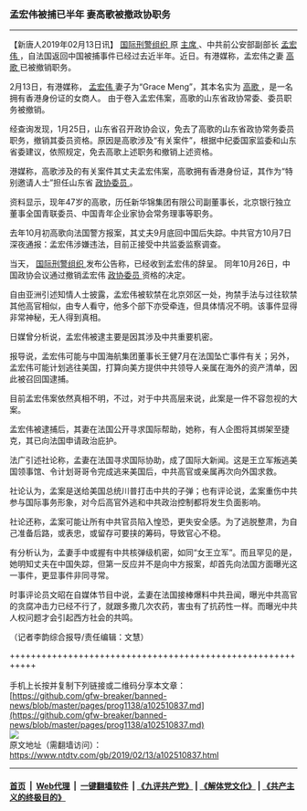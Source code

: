 ### 孟宏伟被捕已半年 妻高歌被撤政协职务
------------------------

<div class="post_content">
 <p>
  【新唐人2019年02月13日讯】
  <a href="https://www.ntdtv.com/gb/国际刑警组织.htm">
   国际刑警组织
  </a>
  原
  <a href="https://www.ntdtv.com/gb/主席.htm">
   主席
  </a>
  、中共前公安部副部长
  <a href="https://www.ntdtv.com/gb/孟宏伟.htm">
   孟宏伟
  </a>
  ，自法国返回中国被捕事件已经过去近半年。近日。有港媒称，孟宏伟之妻
  <a href="https://www.ntdtv.com/gb/高歌.htm">
   高歌
  </a>
  已被撤销职务。
 </p>
 <p>
  2月13日，有港媒称，
  <a href="https://www.ntdtv.com/gb/孟宏伟.htm">
   孟宏伟
  </a>
  妻子为“Grace Meng”，其本名实为
  <a href="https://www.ntdtv.com/gb/高歌.htm">
   高歌
  </a>
  ，是一名拥有香港身份证的女商人。 由于卷入孟宏伟案，高歌的山东省政协常委、委员职务被撤销。
 </p>
 <p>
  经查询发现，1月25日，山东省召开政协会议，免去了高歌的山东省政协常务委员职务，撤销其委员资格。原因是高歌涉及“有关案件”，根据中纪委国家监委和山东省委建议，依照规定，免去高歌上述职务和撤销上述资格。
 </p>
 <p>
  港媒称，高歌涉及的有关案件其丈夫孟宏伟案，高歌拥有香港身份证，其作为“特别邀请人士”担任山东省
  <a href="https://www.ntdtv.com/gb/政协委员.htm">
   政协委员
  </a>
  。
 </p>
 <p>
  资料显示，现年47岁的高歌，历任新华锦集团有限公司副董事长，北京银行独立董事全国青联委员、中国青年企业家协会常务理事等职务。
 </p>
 <p>
  去年10月初高歌向法国警方报案，其丈夫9月底回中国后失踪。中共官方10月7日深夜通报：孟宏伟涉嫌违法，目前正接受中共监委监察调查。
 </p>
 <p>
  当天，
  <a href="https://www.ntdtv.com/gb/国际刑警组织.htm">
   国际刑警组织
  </a>
  发布公告称，已经收到孟宏伟的辞呈。 同年10月26日，中国政协会议通过撤销孟宏伟
  <a href="https://www.ntdtv.com/gb/政协委员.htm">
   政协委员
  </a>
  资格的决定。
 </p>
 <p>
  自由亚洲引述知情人士披露，孟宏伟被软禁在北京郊区一处，拘禁手法与过往软禁其他高官相似，由专人看守，他多个部下亦受牵连，但具体情况不明。该事件显得非常神秘，无人得到真相。
 </p>
 <p>
  日媒曾分析说，孟宏伟被逮主要是因其涉及中共重要机密。
 </p>
 <p>
  报导说，孟宏伟可能与中国海航集团董事长王健7月在法国坠亡事件有关；另外，孟宏伟可能计划逃往美国，打算向美方提供中共领导人亲属在海外的资产清单，因此被召回国逮捕。
 </p>
 <p>
  目前孟宏伟案依然真相不明，不过，对于中共高层来说，此案是一件不容忽视的大案。
 </p>
 <p>
  孟宏伟被逮捕后，其妻在法国公开寻求国际帮助，她称，有人企图将其绑架至捷克，其已向法国申请政治庇护。
 </p>
 <p>
  法广引述社论称，孟妻在法国寻求国际协助，成了国际大新闻。这是王立军叛逃美国领事馆、令计划哥哥令完成逃来美国后，中共高官或亲属再次向外国求救。
 </p>
 <p>
  社论认为，孟案是送给美国总统川普打击中共的子弹；也有评论说，孟案重伤中共参与国际事务形象，对今后高官外逃和中共政治控制都将发生负面影响。
 </p>
 <p>
  社论还称，孟案可能让所有中共官员陷入惶恐，更失安全感。为了逃脱整肃，为自己准备后路，或表忠，或留存可要挟的筹码，导致官心不稳。
 </p>
 <p>
  有分析认为，孟妻手中或握有中共核弹级机密，如同“女王立军”。而且罕见的是，她明知丈夫在中国失踪，但第一反应并不是向中方报案，却首先向法国方面曝光这一事件，更显事件非同寻常。
 </p>
 <p>
  时事评论员文昭在自媒体节目中说，孟妻在法国接棒爆料中共丑闻，曝光中共高官的贪腐冲击力已经不行了，就跟多撒几次农药，害虫有了抗药性一样。而曝光中共人权问题才会引起西方社会的共鸣。
 </p>
 <p>
  （记者李韵综合报导/责任编辑：文慧）
 </p>
 <div class="single_ad">
 </div>
</div>

+++++++++++++++++++++++++++++++++++++++++++++++++++++++++++<br/><br/>
手机上长按并复制下列链接或二维码分享本文章：<br/>
[https://github.com/gfw-breaker/banned-news/blob/master/pages/prog1138/a102510837.md](https://github.com/gfw-breaker/banned-news/blob/master/pages/prog1138/a102510837.md)<br/>
[<img src='https://github.com/gfw-breaker/banned-news/blob/master/pages/prog1138/a102510837.md.png'/>](https://github.com/gfw-breaker/banned-news/blob/master/pages/prog1138/a102510837.md)<br/>
原文地址（需翻墙访问）：https://www.ntdtv.com/gb/2019/02/13/a102510837.html


------------------------
#### [首页](https://github.com/gfw-breaker/banned-news/blob/master/README.md) &nbsp;|&nbsp; [Web代理](https://github.com/labour-camp/helloworld) &nbsp;|&nbsp; [一键翻墙软件](https://github.com/gfw-breaker/nogfw/blob/master/README.md) &nbsp;| [《九评共产党》](https://github.com/gfw-breaker/9ping.md/blob/master/README.md#九评之一评共产党是什么) | [《解体党文化》](https://github.com/gfw-breaker/jtdwh.md/blob/master/README.md) | [《共产主义的终极目的》](https://github.com/gfw-breaker/gczydzjmd.md/blob/master/README.md)

